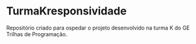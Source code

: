 # TurmaKresponsividade
Repositório criado para ospedar o projeto desenvolvido na turma K do GE Trilhas de Programação.
